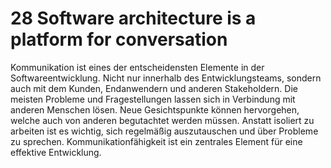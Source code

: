 # 28 Software architecture is a platform for conversation
Kommunikation ist eines der entscheidensten Elemente in der Softwareentwicklung. Nicht nur innerhalb des Entwicklungsteams, sondern auch mit dem Kunden, Endanwendern und anderen Stakeholdern. Die meisten Probleme und Fragestellungen lassen sich in Verbindung mit anderen Menschen lösen. Neue Gesichtspunkte können hervorgehen, welche auch von anderen begutachtet werden müssen. Anstatt isoliert zu arbeiten ist es wichtig, sich regelmäßig auszutauschen und über Probleme zu sprechen. Kommunikationfähigkeit ist ein zentrales Element für eine effektive Entwicklung.
